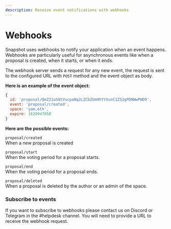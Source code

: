 ```yaml
---
description: Receive event notifications with webhooks
---
```


# Webhooks

Snapshot uses webhooks to notify your application when an event happens. Webhooks are particularly useful for asynchronous events like when a proposal is created, when it starts, or when it ends.

The webhook server sends a request for any new event, the request is sent to the configured URL with `POST` method and the event object as body. 

**Here is an example of the event object:**

```javascript
{
  id: 'proposal/QmZ21uS8tVucpaNq2LZCbZUmHhYYXunC1ZS2gPDNWwPWD9',
  event: 'proposal/created',
  space: 'yam.eth',
  expire: 1620947058
}
```

**Here are the possible events:**

`proposal/created`   
When a new proposal is created

`proposal/start`   
When the voting period for a proposal starts.

`proposal/end`   
When the voting period for a proposal ends.

`proposal/deleted`    
When a proposal is deleted by the author or an admin of the space.

### Subscribe to events

If you want to subscribe to webhooks please contact us on Discord or Telegram in the \#helpdesk channel. You will need to provide a URL to receive the webhook request.

